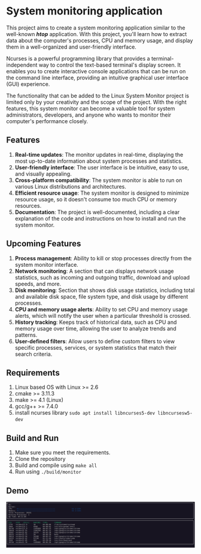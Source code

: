 # System monitoring application
This project aims to create a system monitoring application similar to the well-known *__htop__* application. With this project, you'll learn how to extract data about the computer's processes, CPU and memory usage, and display them in a well-organized and user-friendly interface.

Ncurses is a powerful programming library that provides a terminal-independent way to control the text-based terminal's display screen. It enables you to create interactive console applications that can be run on the command line interface, providing an intuitive graphical user interface (GUI) experience.

The functionality that can be added to the Linux System Monitor project is limited only by your creativity and the scope of the project. With the right features, this system monitor can become a valuable tool for system administrators, developers, and anyone who wants to monitor their computer's performance closely. 

## Features
1. __Real-time updates__: The monitor updates in real-time, displaying the most up-to-date information about system processes and statistics.
2. __User-friendly interface__: The user interface is be intuitive, easy to use, and visually appealing.
3. __Cross-platform compatibility__: The system monitor is able to run on various Linux distributions and architectures.
4. __Efficient resource usage__: The system monitor is designed to minimize resource usage, so it doesn't consume too much CPU or memory resources.
5. __Documentation__: The project is well-documented, including a clear explanation of the code and instructions on how to install and run the system monitor.

## Upcoming Features
1. __Process management__: Ability to kill or stop processes directly from the system monitor interface.
2. __Network monitoring__: A section that can displays network usage statistics, such as incoming and outgoing traffic, download and upload speeds, and more.
3. __Disk monitoring__: Section that shows disk usage statistics, including total and available disk space, file system type, and disk usage by different processes.
4. __CPU and memory usage alerts__: Ability to set CPU and memory usage alerts, which will notify the user when a particular threshold is crossed.
5. __History tracking__: Keeps track of historical data, such as CPU and memory usage over time, allowing the user to analyze trends and patterns.
6. __User-defined filters__: Allow users to define custom filters to view specific processes, services, or system statistics that match their search criteria.

## Requirements 
1. Linux based OS with Linux >= 2.6
2. cmake >= 3.11.3
3. make >= 4.1 (Linux)
4. gcc/g++ >= 7.4.0
5. install ncurses library   `sudo apt install libncurses5-dev libncursesw5-dev` 

## Build and Run
1. Make sure you meet the requirements.
2. Clone the repository
3. Build and compile using `make all`
4. Run using `./build/monitor`

## Demo

<p align="center">
  <img src="/demo.png">
</p>
